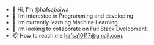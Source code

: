 - 👋 Hi, I’m @hafsabajwa
- 👀 I’m interested in Programming and developing.
- 🌱 I’m currently learning Machine Learning.
- 💞️ I’m looking to collaborate on Full Stack Dvelopment.
- 📫 How to reach me hafsa10117@gmail.com.

<!---
hafsabajwa/hafsabajwa is a ✨ special ✨ repository because its `README.md` (this file) appears on your GitHub profile.
You can click the Preview link to take a look at your changes.
--->

